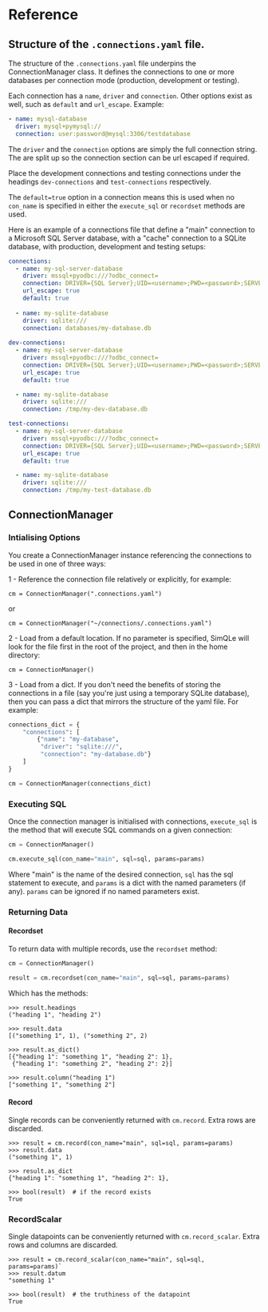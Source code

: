 # Reference

## Structure of the `.connections.yaml` file. 

The structure of the `.connections.yaml` file underpins the ConnectionManager 
class. It defines the connections to one or more databases per connection mode
(production, development or testing).

Each connection has a `name`, `driver` and `connection`. Other options exist as
well, such as `default` and `url_escape`. Example:

```yaml
- name: mysql-database
  driver: mysql+pymysql://
  connection: user:password@mysql:3306/testdatabase
```

The `driver` and the `connection` options are simply the full connection string.
The are split up so the connection section can be url escaped if required.

Place the development connections and testing connections under the headings
`dev-connections` and `test-connections` respectively.

The `default=true` option in a connection means this is used when no
`con_name` is specified in either the `execute_sql` or `recordset` methods are
used.

Here is an example of a connections file that define a "main" connection to a 
Microsoft SQL Server database, with a "cache" connection to a SQLite database, 
with production, development and testing setups:

```yaml
connections:
  - name: my-sql-server-database
    driver: mssql+pyodbc:///?odbc_connect=
    connection: DRIVER={SQL Server};UID=<username>;PWD=<password>;SERVER=<my-server>
    url_escape: true
    default: true
 
  - name: my-sqlite-database
    driver: sqlite:///
    connection: databases/my-database.db
 
dev-connections:
  - name: my-sql-server-database
    driver: mssql+pyodbc:///?odbc_connect=
    connection: DRIVER={SQL Server};UID=<username>;PWD=<password>;SERVER=<my-dev-server>
    url_escape: true    
    default: true

  - name: my-sqlite-database
    driver: sqlite:///
    connection: /tmp/my-dev-database.db

test-connections:
  - name: my-sql-server-database
    driver: mssql+pyodbc:///?odbc_connect=
    connection: DRIVER={SQL Server};UID=<username>;PWD=<password>;SERVER=<my-test-server>
    url_escape: true
    default: true

  - name: my-sqlite-database
    driver: sqlite:///
    connection: /tmp/my-test-database.db
```

## ConnectionManager


### Intialising Options

You create a ConnectionManager instance referencing the connections
to be used in one of three ways:

1 - Reference the connection file relatively or explicitly, for example:

`cm = ConnectionManager(".connections.yaml")`

or

`cm = ConnectionManager("~/connections/.connections.yaml")`

2 - Load from a default location. If no parameter is specified, SimQLe will look
for the file first in the root of the project, and then in the home directory:

`cm = ConnectionManager()`

3 - Load from a dict. If you don't need the benefits of storing the connections
in a file (say you're just using a temporary SQLite database), then you can pass
a dict that mirrors the structure of the yaml file. For example:

```python
connections_dict = {
    "connections": [
        {"name": "my-database",
         "driver": "sqlite:///",
         "connection": "my-database.db"}
    ]
}

cm = ConnectionManager(connections_dict)
```

### Executing SQL

Once the connection manager is initialised with connections, `execute_sql`
is the method that will execute SQL commands on a given connection:

```python
cm = ConnectionManager()

cm.execute_sql(con_name="main", sql=sql, params=params)
```

Where "main" is the name of the desired connection, `sql` has the 
sql statement to execute, and `params` is a dict with the named parameters
(if any). `params` can be ignored if no named parameters exist.

### Returning Data

 
#### Recordset

To return data with multiple records, use the `recordset` method:

```python
cm = ConnectionManager()

result = cm.recordset(con_name="main", sql=sql, params=params)
```

Which has the methods:

```
>>> result.headings
("heading 1", "heading 2")

>>> result.data
[("something 1", 1), ("something 2", 2)

>>> result.as_dict()
[{"heading 1": "something 1", "heading 2": 1},
 {"heading 1": "something 2", "heading 2": 2}]

>>> result.column("heading 1")
["something 1", "something 2"]
```

#### Record

Single records can be conveniently returned with `cm.record`. Extra 
rows are discarded.

```
>>> result = cm.record(con_name="main", sql=sql, params=params)
>>> result.data
("something 1", 1)

>>> result.as_dict
{"heading 1": "something 1", "heading 2": 1},

>>> bool(result)  # if the record exists
True
```

### RecordScalar

Single datapoints can be conveniently returned with `cm.record_scalar`.
Extra rows and columns are discarded.

```
>>> result = cm.record_scalar(con_name="main", sql=sql, params=params)`
>>> result.datum
"something 1"

>>> bool(result)  # the truthiness of the datapoint
True
```
